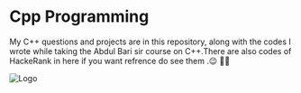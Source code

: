 # Cpp Programming

My C++ questions and projects are in this repository, along with the codes I wrote while taking the Abdul Bari sir course on C++.There are also codes of HackeRank in here if you want refrence do see them .😉 👨‍💻 


![Logo](https://res.cloudinary.com/practicaldev/image/fetch/s--xVCufn18--/c_limit%2Cf_auto%2Cfl_progressive%2Cq_66%2Cw_880/https://dev-to-uploads.s3.amazonaws.com/uploads/articles/5nnkrcc3kixypm642opg.gif)

